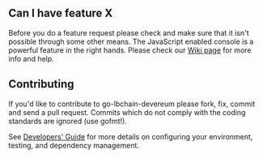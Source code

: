 ## Can I have feature X

Before you do a feature request please check and make sure that it isn't possible
through some other means. The JavaScript enabled console is a powerful feature
in the right hands. Please check our [Wiki page](https://github.com/lbchain-devchain/go-lbchain-dev/wiki) for more info
and help.

## Contributing

If you'd like to contribute to go-lbchain-devereum please fork, fix, commit and
send a pull request. Commits which do not comply with the coding standards
are ignored (use gofmt!).

See [Developers' Guide](https://github.com/lbchain-devchain/go-lbchain-dev/wiki/Developers'-Guide)
for more details on configuring your environment, testing, and
dependency management.
